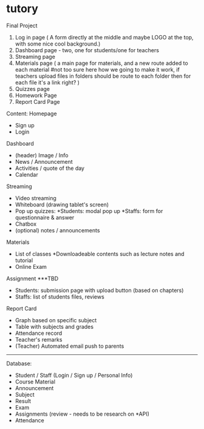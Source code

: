 # tutory
Final Project 

1. Log in page ( A form directly at the middle and maybe LOGO at the top, with some nice cool background.)
2. Dashboard page - two, one for students/one for teachers
3. Streaming page
4. Materials page ( a main page for materials, and a new route added to each material #not too sure here how we going to make it work, if teachers upload files in folders should be route to each folder then for each file it's a link right? )
5. Quizzes page
6. Homework Page
7. Report Card Page

Content: 
Homepage
- Sign up
- Login

Dashboard
- (header) Image / Info
- News / Announcement
- Activities / quote of the day
- Calendar

Streaming
- Video streaming
- Whiteboard (drawing tablet's screen)
- Pop up quizzes:
    *Students: modal pop up
    *Staffs: form for questionnaire & answer 
- Chatbox
- (optional) notes / announcements

Materials 
- List of classes
    *Downloadeable contents such as lecture notes and tutorial
- Online Exam

Assignment
***TBD 
- Students: submission page with upload button (based on chapters)
- Staffs: list of students files, reviews 

Report Card
- Graph based on specific subject
- Table with subjects and grades
- Attendance record
- Teacher's remarks
- (Teacher) Automated email push to parents

__________________________________________________________________________________________________________________________________________
Database:
- Student / Staff (Login / Sign up / Personal Info)
- Course Material
- Announcement
- Subject
- Result
- Exam
- Assignments (review - needs to be research on *API)
- Attendance